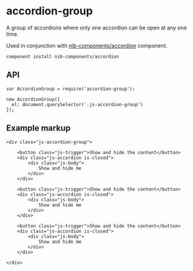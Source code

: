 accordion-group
===============

A group of accordions where only one accordion can be open at any one time.

Used in conjunction with [nib-components/accordion](https://github.com/nib-components/accordion) component.

    component install nib-components/accordion

## API

    var AccordionGroup = require('accordion-group');

    new AccordionGroup({
      el: document.querySelector('.js-accordion-group')
    });


## Example markup

    <div class="js-accordion-group">

        <button class="js-trigger">Show and hide the content</button>
        <div class="js-accordion is-closed">
            <div class="js-body">
                Show and hide me
            </div>
        </div>

        <button class="js-trigger">Show and hide the content</button>
        <div class="js-accordion is-closed">
            <div class="js-body">
                Show and hide me
            </div>
        </div>

        <button class="js-trigger">Show and hide the content</button>
        <div class="js-accordion is-closed">
            <div class="js-body">
                Show and hide me
            </div>
        </div>

    </div>
